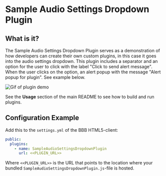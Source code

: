 # Sample Audio Settings Dropdown Plugin

## What is it?

The Sample Audio Settings Dropdown Plugin serves as a demonstration of how developers can create their own custom plugins, in this case it goes into the audio settings dropdown. This plugin includes a separator and an option for the user to click with the label "Click to send alert message". When the user clicks on the option, an alert popup with the message "Alert popup for plugin". See example below.

![Gif of plugin demo](./public/assets/plugin.gif)

See the **Usage** section of the main README to see how to build and run plugins.

## Configuration Example

Add this to the `settings.yml` of the BBB HTML5-client:

```yaml
public:
  plugins:
    - name: SampleAudioSettingsDropdownPlugin
      url: <<PLUGIN_URL>>
```

Where `<<PLUGIN_URL>>` is the URL that points to the location where your bundled `SampleAudioSettingsDropdownPlugin.js`-file is hosted.
